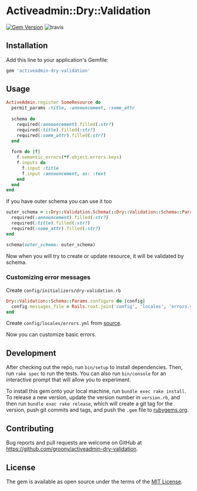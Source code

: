 # Activeadmin::Dry::Validation

[![Gem Version](https://badge.fury.io/rb/activeadmin-dry-validation.svg)](https://badge.fury.io/rb/activeadmin-dry-validation) ![travis](https://travis-ci.com/groony/activeadmin-dry-validation.svg?branch=master)

## Installation

Add this line to your application's Gemfile:

```ruby
gem 'activeadmin-dry-validation'
```

## Usage

```ruby
ActiveAdmin.register SomeResource do
  permit_params :title, :announcement, :some_attr
  
  schema do
    required(:announcement).filled(:str?)
    required(:title).filled(:str?)
    required(:some_attr).filled(:str?)
  end
  
  form do |f|
    f.semantic_errors(*f.object.errors.keys)
    f.inputs do
      f.input :title
      f.input :announcement, as: :text
    end
  end
end
```

If you have outer schema you can use it too

```ruby
outer_schema = ::Dry::Validation.Schema(::Dry::Validation::Schema::Params) do
  required(:announcement).filled(:str?)
  required(:title).filled(:str?)
  required(:some_attr).filled(:str?)
end

schema(outer_schema: outer_schema)
```

Now when you will try to create or update resource, it will be validated by schema.


### Customizing error messages

Create `config/initializers/dry-validation.rb`


```ruby
Dry::Validation::Schema::Params.configure do |config|
  config.messages_file = Rails.root.join('config', 'locales', 'errors.yml')
end
```

Create `config/locales/errors.yml` from [source](https://github.com/dry-rb/dry-validation/blob/master/config/errors.yml).

Now you can customize basic errors.


## Development

After checking out the repo, run `bin/setup` to install dependencies. Then, run `rake spec` to run the tests. You can also run `bin/console` for an interactive prompt that will allow you to experiment.

To install this gem onto your local machine, run `bundle exec rake install`. To release a new version, update the version number in `version.rb`, and then run `bundle exec rake release`, which will create a git tag for the version, push git commits and tags, and push the `.gem` file to [rubygems.org](https://rubygems.org).

## Contributing

Bug reports and pull requests are welcome on GitHub at https://github.com/groony/activeadmin-dry-validation.

## License

The gem is available as open source under the terms of the [MIT License](https://opensource.org/licenses/MIT).
